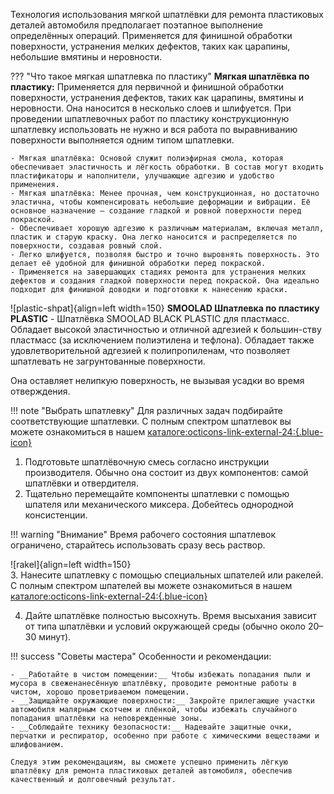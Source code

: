 Технология использования мягкой шпатлёвки для ремонта пластиковых деталей автомобиля предполагает поэтапное выполнение определённых операций. Применяется для финишной обработки поверхности, устранения мелких дефектов, таких как царапины, небольшие вмятины и неровности.

??? "Что такое мягкая шпатлевка по пластику"
	__Мягкая шпатлёвка по пластику:__ Применяется для первичной и финишной обработки поверхности, устранения дефектов, таких как царапины, вмятины и неровности. Она наносится в несколько слоев и шлифуется. При проведении шпатлевочных работ по пластику конструкционную шпатлевку использовать не нужно и вся работа по выравниванию поверхности выполняется одним типом шпатлевки.
	
	- Мягкая шпатлёвка: Основой служит полиэфирная смола, которая обеспечивает эластичность и лёгкость обработки. В состав могут входить пластификаторы и наполнители, улучшающие адгезию и удобство применения.
    - Мягкая шпатлёвка: Менее прочная, чем конструкционная, но достаточно эластична, чтобы компенсировать небольшие деформации и вибрации. Её основное назначение — создание гладкой и ровной поверхности перед покраской.
	- Обеспечивает хорошую адгезию к различным материалам, включая металл, пластик и старую краску. Она легко наносится и распределяется по поверхности, создавая ровный слой.
    - Легко шлифуется, позволяя быстро и точно выровнять поверхность. Это делает её удобной для финишной обработки перед покраской.
    - Применяется на завершающих стадиях ремонта для устранения мелких дефектов и создания гладкой поверхности перед покраской. Она идеально подходит для финишной доводки и подготовки к нанесению краски.
	
![plastic-shpat]{align=left width=150}	__SMOOLAD Шпатлевка по пластику PLASTIC__ - Шпатлёвка SMOOLAD BLACK PLASTIC  для пластмасс. Обладает высокой эластичностью и отличной адгезией к большин-ству пластмасс (за исключением полиэтилена и тефлона). Обладает также удовлетворительной адгезией к полипропиленам, что позволяет шпатлевать не загрунтованные поверхности. 

Она оставляет нелипкую поверхность, не вызывая усадки во время отверждения.

!!! note "Выбрать шпатлевку"
	Для различных задач подбирайте соответствующие шпатлевки. С полным спектром шпатлевок вы можете ознакомиться в нашем [каталоге:octicons-link-external-24:{.blue-icon}](https://autolevel.pro/catalog/shpatlevki/)

1. Подготовьте шпатлёвочную смесь согласно инструкции производителя. Обычно она состоит из двух компонентов: самой шпатлёвки и отвердителя.
2. Тщательно перемещайте компоненты шпатлевки с помощью шпателя или механического миксера. Добейтесь однородной консистенции.

!!! warning "Внимание"
	Время рабочего состояния шпатлевок ограничено, старайтесь использовать сразу весь раствор.
	
![rakel]{align=left width=150}	
3. Нанесите шпатлевку с помощью специальных шпателей или ракелей. С полным спектром шпателей вы можете ознакомиться в нашем [каталоге:octicons-link-external-24:{.blue-icon}](https://autolevel.pro/catalog/oborudovanie_instrument/ruchnoy_instrument/shpateli_rakeli/)

<ol start="4" markdown><li>Дайте шпатлёвке полностью высохнуть. Время высыхания зависит от типа шпатлёвки и условий окружающей среды (обычно около 20–30 минут). </li></ol>

!!! success "Советы мастера"
	Особенности и рекомендации:
	
	- __Работайте в чистом помещении:__ Чтобы избежать попадания пыли и мусора в свеженанесённую шпатлёвку, проводите ремонтные работы в чистом, хорошо проветриваемом помещении.
	- __Защищайте окружающие поверхности:__ Закройте прилегающие участки автомобиля малярным скотчем и плёнкой, чтобы избежать случайного попадания шпатлёвки на неповрежденные зоны.
	- __Соблюдайте технику безопасности:__ Надевайте защитные очки, перчатки и респиратор, особенно при работе с химическими веществами и шлифованием. 
	
	Следуя этим рекомендациям, вы сможете успешно применить лёгкую шпатлёвку для ремонта пластиковых деталей автомобиля, обеспечив качественный и долговечный результат.
